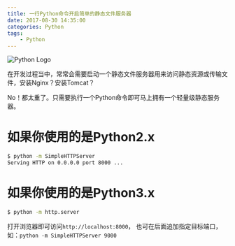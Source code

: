 ```yaml
---
title: 一行Python命令开启简单的静态文件服务器
date: 2017-08-30 14:35:00
categories: Python
tags:
    - Python
---
```

![Python Logo](/images/post/2016/01/12/python_logo.jpg)

在开发过程当中，常常会需要启动一个静态文件服务器用来访问静态资源或传输文件，安装Nginx？安装Tomcat？

No！都太重了。只需要执行一个Python命令即可马上拥有一个轻量级静态服务器。


# 如果你使用的是Python2.x
```bash
$ python -m SimpleHTTPServer
Serving HTTP on 0.0.0.0 port 8000 ...
```

<!-- more -->

# 如果你使用的是Python3.x
```bash
$ python -m http.server
```
打开浏览器即可访问`http://localhost:8000`，
也可在后面追加指定目标端口，如：`python -m SimpleHTTPServer 9000`

